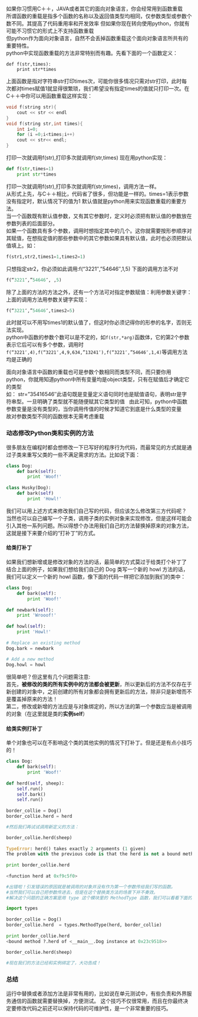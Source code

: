 如果你习惯用C＋＋，JAVA或者其它的面向对象语言，你会经常用到函数重载  
所谓函数的重载是指多个函数的名称以及返回值类型均相同，仅参数类型或参数个数不同。其提高了代码重用率和开发效率
但如果你现在转向使用python，你就有可能不习惯它的形式上不支持函数重载  
但python作为面向对象语言，自然不会丢掉函数重载这个面向对象语言所共有的重要特性。  
python中实现函数重载的方法非常特别而有趣。先看下面的一个函数定义：  
```
def f(str,times):  
    print str*times
```
上面函数是指对字符串str打印times次，可能你很多情况只需对str打印，此时每次都对times赋值1就显得很繁琐，我们希望没有指定times的值就只打印一次。在C＋＋中你可以用函数重载这样实现：  
```C++
void f(string str){
    cout << str << endl
}
void f(string str,int times){
    int i=0;
    for (i =0;i<times;i++)
    cout << str<< endl;
}
```
打印一次就调用f(str),打印多次就调用f(str,times)
现在用python实现：  
```python
def f(str,times=1)
    print str*times
```
打印一次就调用f(str),打印多次就调用f(str,times)，调用方法一样。  
从形式上先，与C＋＋相比，代码省了很多，但功能是一样的。times=1表示参数没有指定时，默认情况下的值为1
默认值就是python用来实现函数重载的重要方法。   
当一个函数既有默认值参数，又有其它参数时，定义时必须把有默认值的参数放在参数列表的后面部分。  
如果一个函数具有多个参数，调用时想指定其中的几个。这你就需要按形参顺序对其赋值，在想指定值的那些参数中的其它参数如果具有默认值，此时也必须把默认值填上。如：  
```python
f(str1,str2,times1=1,times2=1)
```
只想指定str2，你必须如此调用:f(“3221″,”54646″,1,5)   下面的调用方法不对
```python
f(“3221″,”54646″, ,5)
```
除了上面的方法的方法之外，还有一个方法可对指定参数赋值：利用参数关键字：   
上面的调用方法用参数关键字实现：   
```python
f(“3221″,”54646″,times2=5)
```
此时就可以不用写times1的默认值了，但这时你必须记得你的形参的名字，否则无法实现。  
python中函数的参数个数可以是不定的，如`f(str,*arg)`函数体，它的第2个参数表示它后可以有多个参数，调用时`f(“3221″,4),f(“3221″,4,9,634,”13241″),f(“3221″,”54646″,1,4)`等调用方法均是正确的  

面向对象语言中函数的重载也可是参数个数相同而类型不同，而只要你用python，你就用知道python中所有变量均是object类型，只有在赋值后才确定它的类型  
如：
str=”35416546″此语句既是变量定义语句同时也是赋值语句，表明str是字符串型。一旦明确了类型就不能随便赋其它类型的值    
由此可知，python中函数参数变量是没有类型的，当你调用传值的时候才知道它到底是什么类型的变量  
故对参数类型不同的函数根本无需考虑重载  

### 动态修改Python类和实例的方法
很多朋友在编程时都会想修改一下已写好的程序行为代码，而最常见的方式就是通过子类来重写父类的一些不满足需求的方法。比如说下面：
```python
class Dog:
    def bark(self):
        print 'Woof!'
 
class Husky(Dog):
    def bark(self)
        print 'Howl!'
```
我们可以用上述方式来修改我们自己写的代码，但应该怎么修改第三方代码呢？   
当然也可以自己编写一个子类，调用子类的实例对象来实现修改，但是这样可能会引入其他一系列问题。所以得想个办法用我们自己的方法替换掉原来的对象方法，这就是接下来要介绍的“打补丁”的方式。

#### 给类打补丁
如果我们想新增或是修改对象的方法的话，最简单的方式莫过于给类打个补丁了  
结合上面的例子，如果我们想给我们自己的 Dog 类写一个新的 howl 方法的话，我们可以定义一个新的 howl 函数，像下面的代码一样把它添加到我们的类中：  
```python
class Dog:
    def bark(self):
        print 'Woof!'
        
def newbark(self):
    print 'Wrooof!'
 
def howl(self):
    print 'Howl!'
 
# Replace an existing method
Dog.bark = newbark
 
# Add a new method
Dog.howl = howl
```
很简单吧？但这里有几个问题需注意:  
首先，**被修改的类的所有实例中的方法都会被更新**，所以更新后的方法不仅存在于新创建的对象中，之前创建的所有对象都会拥有更新后的方法，除非只是新增而不是覆盖掉原来的方法！  
第二，修改或新增的方法应是与对象绑定的，所以方法的第一个参数应当是被调用的对象（在这里就是类的**实例self**）  

#### 给类实例打补丁
单个对象也可以在不影响这个类的其他实例的情况下打补丁。但是还是有点小技巧的！
```python
class Dog:
    def bark(self):
        print 'Woof!'
        
def herd(self, sheep):
    self.run()
    self.bark()
    self.run()
 
border_collie = Dog()
border_collie.herd = herd

#然后我们再试试调用新定义的方法：

border_collie.herd(sheep)
 
TypeError: herd() takes exactly 2 arguments (1 given)
The problem with the previous code is that the herd is not a bound method, just take a look at the following code:
 
print border_collie.herd
 
<function herd at 0xf9c5f0>

#出错啦！引发错误的原因就是被调用的对象并没有作为第一个参数传给我们写的函数。
#当然我们可以自己把参数传进去，但是在这个替换类方法的场景下并不奏效。
#解决这个问题的正确方案是用 type 这个模块里的 MethodType 函数，我们可以看看下面的示例代码：

import types
 
border_collie = Dog()
border_collie.herd  = types.MethodType(herd, border_collie)
 
print border_collie.herd
<bound method ?.herd of <__main__.Dog instance at 0x23c9518>>
 
border_collie.herd(sheep)

#现在我们的方法已经和实例绑定了，大功告成！
```

### 总结
运行中替换或者添加方法是非常有用的，比如说在单元测试中，有些负责和外界服务通信的函数就需要替换掉，方便测试。
这个技巧不仅很常用，而且在你最终决定要修改代码之前还可以保持代码的可维护性，是一个非常重要的技巧。
